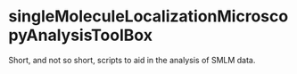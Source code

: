 # singleMoleculeLocalizationMicroscopyAnalysisToolBox
Short, and not so short, scripts to aid in the analysis of SMLM data.

